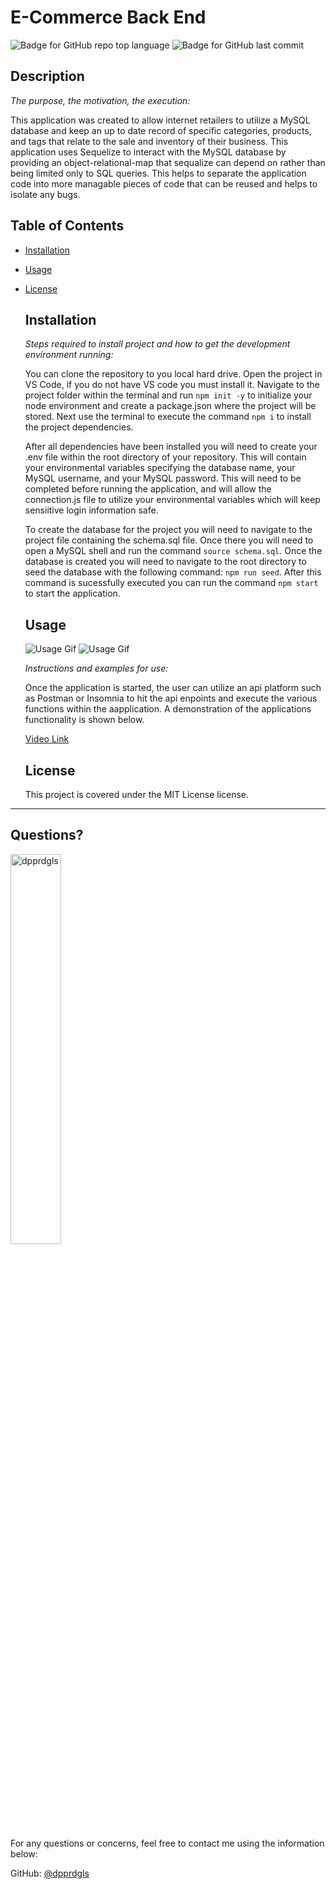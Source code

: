 # E-Commerce Back End

  
  ![Badge for GitHub repo top language](https://img.shields.io/github/languages/top/dpprdgls/ORM-E-Commerce-Back-End?style=flat&logo=appveyor) ![Badge for GitHub last commit](https://img.shields.io/github/last-commit/dpprdgls/ORM-E-Commerce-Back-End?style=flat&logo=appveyor)
  

  ## Description

  *The purpose, the motivation, the execution:*

This application was created to allow internet retailers to utilize a MySQL database and keep an up to date record of specific categories, products, and tags that relate to the sale and inventory of their business. This application uses Sequelize to interact with the MySQL database by providing an object-relational-map that sequalize can depend on rather than being limited only to SQL queries. This helps to separate the application code into more managable pieces of code that can be reused and helps to isolate any bugs. 





  ## Table of Contents
  * [Installation](#installation)
  * [Usage](#usage)
  * [License](#license)
    
    ## Installation
    
    *Steps required to install project and how to get the development environment running:*
  
    You can clone the repository to you local hard drive. Open the project in VS Code, if you do not have VS code you must install it. Navigate to the project folder within the terminal and run `npm init -y` to initialize your node environment and create a package.json where the project will be stored. Next use the terminal to execute the command `npm i` to install the project dependencies. 
    
    After all dependencies have been installed you will need to create your .env file within the root directory of your repository. This will contain your environmental variables specifying the database name, your MySQL username, and your MySQL password. This will need to be completed before running the application, and will allow the connection.js file to utilize your environmental variables which will keep sensiitive login information safe. 
    
     To create the database for the project you will need to navigate to the project file containing the schema.sql file. Once there you will need to open a MySQL shell and run the command `source schema.sql`. Once the database is created you will need to navigate to the root directory to seed the database with the following command: `npm run seed`. After this command is sucessfully executed you can run the command `npm start` to start the application.  
    
    ## Usage

    ![Usage Gif](/img/usage_1.gif)
    ![Usage Gif](/img/usage_2.gif)
   


    *Instructions and examples for use:*
    
    Once the application is started, the user can utilize an api platform such as Postman or Insomnia to hit the api enpoints and execute the various functions within the aapplication. A demonstration of the applications functionality is shown below.

     [Video Link](https://drive.google.com/file/d/1WqHg_ubBNRyKjvcjGtLcWfZm6CwHN9EU/view)
    
    ## License
    
    This project is covered under the MIT License license.
  ---

  ## Questions? 

  <img src="https://avatars.githubusercontent.com/u/74167696?v=4" alt="dpprdgls" width="40%" />

  For any questions or concerns, feel free to contact me using the information below:
  
  GitHub: [@dpprdgls](https://api.github.com/users/dpprdgls)

  